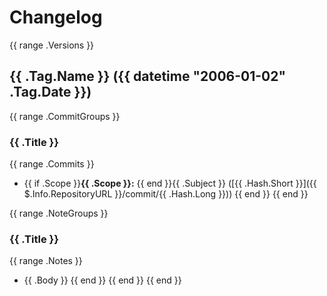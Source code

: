 # Changelog

{{ range .Versions }}

## {{ .Tag.Name }} ({{ datetime "2006-01-02" .Tag.Date }})

{{ range .CommitGroups }}

### {{ .Title }}

{{ range .Commits }}

- {{ if .Scope }}**{{ .Scope }}:** {{ end }}{{ .Subject }} ([{{ .Hash.Short }}]({{ $.Info.RepositoryURL }}/commit/{{ .Hash.Long }}))
  {{ end }}
  {{ end }}

{{ range .NoteGroups }}

### {{ .Title }}

{{ range .Notes }}

- {{ .Body }}
  {{ end }}
  {{ end }}
  {{ end }}
